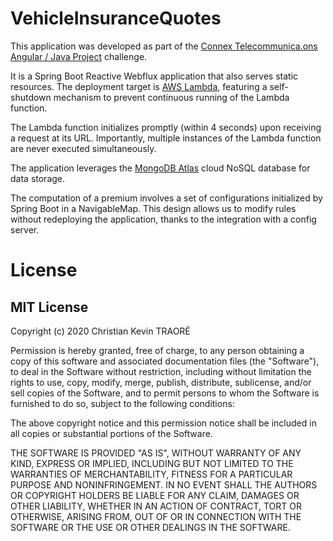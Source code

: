 # VehicleInsuranceQuotes

This application was developed as part of the [Connex Telecommunica.ons Angular / Java Project](TakeHome_Assignment_FullStack.pdf) challenge.

It is a Spring Boot Reactive Webflux application that also serves static resources.
The deployment target is [AWS Lambda](https://aws.amazon.com/fr/pm/lambda/?gclid=CjwKCAiAg9urBhB_EiwAgw88mWpuXpF1A-NlF4KIEZn2r5DpEm5N-3IIyPomc_8y4a_Ze2vKXoMs6BoCvksQAvD_BwE&trk=d87368f2-b0ac-4e30-804b-b10e2d25d291&sc_channel=ps&ef_id=CjwKCAiAg9urBhB_EiwAgw88mWpuXpF1A-NlF4KIEZn2r5DpEm5N-3IIyPomc_8y4a_Ze2vKXoMs6BoCvksQAvD_BwE:G:s&s_kwcid=AL!4422!3!651612781100!e!!g!!aws%20lambda!19836398320!150095228874), featuring a self-shutdown mechanism to prevent continuous running of the Lambda function.

The Lambda function initializes promptly (within 4 seconds) upon receiving a request at its URL. Importantly, multiple instances of the Lambda function are never executed simultaneously.

The application leverages the [MongoDB Atlas](https://www.mongodb.com/atlas/database?tck=docs_server) cloud NoSQL database for data storage.

The computation of a premium involves a set of configurations initialized by Spring Boot in a NavigableMap.
This design allows us to modify rules without redeploying the application, thanks to the integration with a config server.


# License

## MIT License

Copyright (c) 2020 Christian Kevin TRAORÉ

Permission is hereby granted, free of charge, to any person obtaining a copy
of this software and associated documentation files (the "Software"), to deal
in the Software without restriction, including without limitation the rights
to use, copy, modify, merge, publish, distribute, sublicense, and/or sell
copies of the Software, and to permit persons to whom the Software is
furnished to do so, subject to the following conditions:

The above copyright notice and this permission notice shall be included in all
copies or substantial portions of the Software.

THE SOFTWARE IS PROVIDED "AS IS", WITHOUT WARRANTY OF ANY KIND, EXPRESS OR
IMPLIED, INCLUDING BUT NOT LIMITED TO THE WARRANTIES OF MERCHANTABILITY,
FITNESS FOR A PARTICULAR PURPOSE AND NONINFRINGEMENT. IN NO EVENT SHALL THE
AUTHORS OR COPYRIGHT HOLDERS BE LIABLE FOR ANY CLAIM, DAMAGES OR OTHER
LIABILITY, WHETHER IN AN ACTION OF CONTRACT, TORT OR OTHERWISE, ARISING FROM,
OUT OF OR IN CONNECTION WITH THE SOFTWARE OR THE USE OR OTHER DEALINGS IN THE
SOFTWARE.